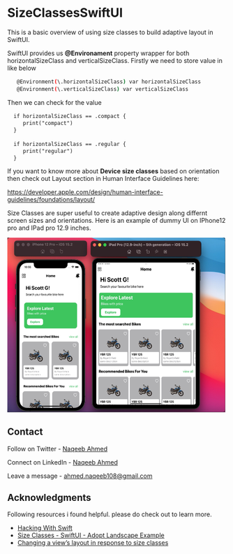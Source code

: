 # SizeClassesSwiftUI

This is a basic overview of using size classes to build adaptive layout in SwiftUI. 

SwiftUI provides us **@Environament** property wrapper for both horizontalSizeClass and verticalSizeClass. Firstly we need to store value in like below

```sh
   @Environment(\.horizontalSizeClass) var horizontalSizeClass
   @Environment(\.verticalSizeClass) var verticalSizeClass
 ```
Then we can check for the value 

```
  if horizontalSizeClass == .compact {
     print("compact")
  }

  if horizontalSizeClass == .regular {
     print("regular")
  }
```

If you want to know more about **Device size classes** based on orientation then check out Layout section in Human Interface Guidelines here:

https://developer.apple.com/design/human-interface-guidelines/foundations/layout/

Size Classes are super useful to create adaptive design along differnt screen sizes and orientations. Here is an example of dummy UI on IPhone12 pro and IPad pro 12.9 inches.

<img src="SizeClassesSwiftUI/Images/Home.png" alt="Logo" width="500" height="400">


## Contact

Follow on Twitter - [Naqeeb Ahmed](https://twitter.com/naqeeb108)

Connect on LinkedIn - [Naqeeb Ahmed](https://www.linkedin.com/in/naqeeb-ahmed-7ba469128)

Leave a message - ahmed.naqeeb108@gmail.com

## Acknowledgments

Following resources i found helpful. please do check out to learn more.

* [Hacking With Swift](https://www.hackingwithswift.com/quick-start/swiftui/how-to-create-different-layouts-using-size-classes)
* [Size Classes - SwiftUI - Adopt Landscape Example](https://www.youtube.com/watch?v=fyhYRkTIzoM)
* [Changing a view’s layout in response to size classes](https://www.youtube.com/watch?v=kBGtBaNxzIM)
